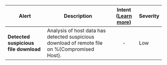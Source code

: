 |Alert|Description|Intent ([Learn more](#intentions))|Severity|
|----|----|:----:|--|
|**Detected suspicious file download**|Analysis of host data has detected suspicious download of remote file on %{Compromised Host}.|-|Low|


